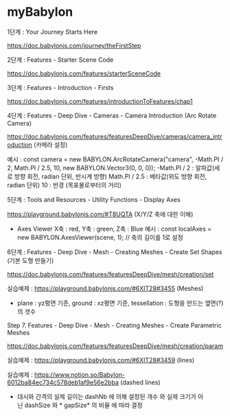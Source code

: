 # myBabylon

1단계 : Your Journey Starts Here

https://doc.babylonjs.com/journey/theFirstStep 

2단계 : Features - Starter Scene Code

https://doc.babylonjs.com/features/starterSceneCode

3단계 : Features - Introduction - Firsts

https://doc.babylonjs.com/features/introductionToFeatures/chap1


4단계 : Features - Deep Dive - Cameras - Camera Introduction (Arc Rotate Camera) 

https://doc.babylonjs.com/features/featuresDeepDive/cameras/camera_introduction (카메라 설정)

예시 : const camera = new BABYLON.ArcRotateCamera("camera", -Math.PI / 2, Math.PI / 2.5, 10, new BABYLON.Vector3(0, 0, 0));
-Math.PI / 2  : 알파값(세로 방향 회전, radian 단위, 반시계 방향)
Math.PI / 2.5 : 베타값(위도 방향 회전, radian 단위)
10            : 반경  (목표물로부터의 거리) 


5단계 : Tools and Resources - Utility Functions - Display Axes

https://playground.babylonjs.com/#T8UQTA (X/Y/Z 축에 대한 이해)

* Axes Viewer
X축 : red, Y축 : green, Z축 : Blue
예시 : const localAxes = new BABYLON.AxesViewer(scene, 1);  // 축의 길이를 1로 설정


6단계 : Features - Deep Dive - Mesh - Creating Meshes - Create Set Shapes (기본 도형 만들기)

https://doc.babylonjs.com/features/featuresDeepDive/mesh/creation/set

실습예제 : https://playground.babylonjs.com/#6XIT28#3455 (Meshes)

* plane : yz평면 기준, ground : xz평면 기준, tessellation : 도형을 만드는 옆면(?)의 갯수


Step 7. Features - Deep Dive - Mesh - Creating Meshes - Create Parametric Meshes 

https://doc.babylonjs.com/features/featuresDeepDive/mesh/creation/param

실습예제 : https://playground.babylonjs.com/#6XIT28#3459  (lines)

실습예제 : https://www.notion.so/Babylon-6012ba84ec734c578deb1af9e56e2bba  (dashed lines) 

* 대시와 간격의 실제 길이는 dashNb 에 의해 설정된 개수 와 실제 크기가 아닌 dashSize 와 * gapSize* 의 비율 에 따라 결정




